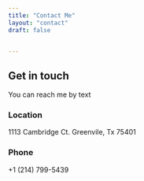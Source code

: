 ```yaml
---
title: "Contact Me"
layout: "contact"
draft: false


---
```


## Get in touch

You can reach me by text

### Location

1113 Cambridge Ct. 
Greenvile, Tx 75401

### Phone

+1 (214) 799-5439
